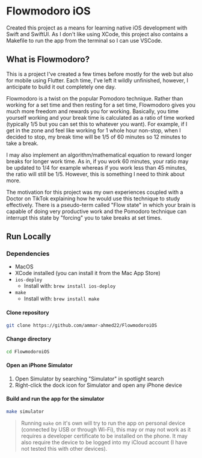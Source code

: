 # Flowmodoro iOS
Created this project as a means for learning native iOS development with Swift and SwiftUI. As I don't like using XCode, this project also contains a Makefile to run the app from the terminal so I can use VSCode.

## What is Flowmodoro?
This is a project I've created a few times before mostly for the web but also for mobile using Flutter. Each time, I've left it wildly unfinished, however, I anticipate to build it out completely one day. 

Flowmodoro is a twist on the popular Pomodoro technique. Rather than working for a set time and then resting for a set time, Flowmodoro gives you much more freedom and rewards you for working. Basically, you time yourself working and your break time is calculated as a ratio of time worked (typically 1/5 but you can set this to whatever you want). For example, if I get in the zone and feel like working for 1 whole hour non-stop, when I decided to stop, my break time will be 1/5 of 60 minutes so 12 minutes to take a break. 

I may also implement an algorithm/mathematical equation to reward longer breaks for longer work time. As in, if you work 60 minutes, your ratio may be updated to 1/4 for example whereas if you work less than 45 minutes, the ratio will still be 1/5. However, this is something I need to think about more.

The motivation for this project was my own experiences coupled with a Doctor on TikTok explaining how he would use this technique to study effectively. There is a pseudo-term called "Flow state" in which your brain is capable of doing very productive work and the Pomodoro technique can interrupt this state by "forcing" you to take breaks at set times. 

## Run Locally
### Dependencies
- MacOS 
- XCode installed (you can install it from the Mac App Store)
- `ios-deploy`
  * Install with: `brew install ios-deploy`
- `make`
  * Install with: `brew install make`

#### Clone repository
```bash
git clone https://github.com/ammar-ahmed22/FlowmodoroiOS
```

#### Change directory
```bash
cd FlowmodoroiOS
```

#### Open an iPhone Simulator
1. Open Simulator by searching "Simulator" in spotlight search
2. Right-click the dock icon for Simulator and open any iPhone device

#### Build and run the app for the simulator
```bash
make simulator
```
> Running `make` on it's own will try to run the app on personal device (connected by USB or through Wi-Fi), this may or may not work as it requires a developer certificate to be installed on the phone. It may also require the device to be logged into my iCloud account (I have not tested this with other devices).


